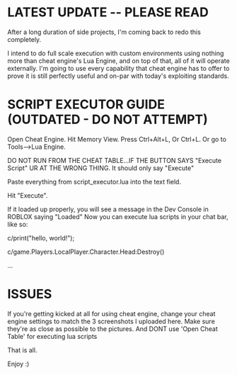 # LATEST UPDATE -- PLEASE READ

After a long duration of side projects, I'm coming back to redo this completely.

I intend to do full scale execution with custom environments using nothing more than cheat engine's Lua Engine,
and on top of that, all of it will operate externally.
I'm going to use every capability that cheat engine has to offer to prove it is still perfectly useful and on-par with today's exploiting standards.






# SCRIPT EXECUTOR GUIDE (OUTDATED - DO NOT ATTEMPT)

Open Cheat Engine.
Hit Memory View.
Press Ctrl+Alt+L, Or Ctrl+L.
Or go to Tools-->Lua Engine.

DO NOT RUN FROM THE CHEAT TABLE...IF THE BUTTON SAYS "Execute Script" UR AT THE WRONG THING.
It should only say "Execute"


Paste everything from script_executor.lua into the text field.

Hit "Execute".

If it loaded up properly, you will see a message in the Dev Console in ROBLOX
saying "Loaded"
Now you can execute lua scripts in your chat bar, like so:

c/print("hello, world!");

c/game.Players.LocalPlayer.Character.Head:Destroy()

...


# ISSUES

If you're getting kicked at all for using cheat engine, change your cheat engine settings 
to match the 3 screenshots I uploaded here.
Make sure they're as close as possible to the pictures.
And DONT use 'Open Cheat Table' for executing lua scripts



That is all.

Enjoy :)
